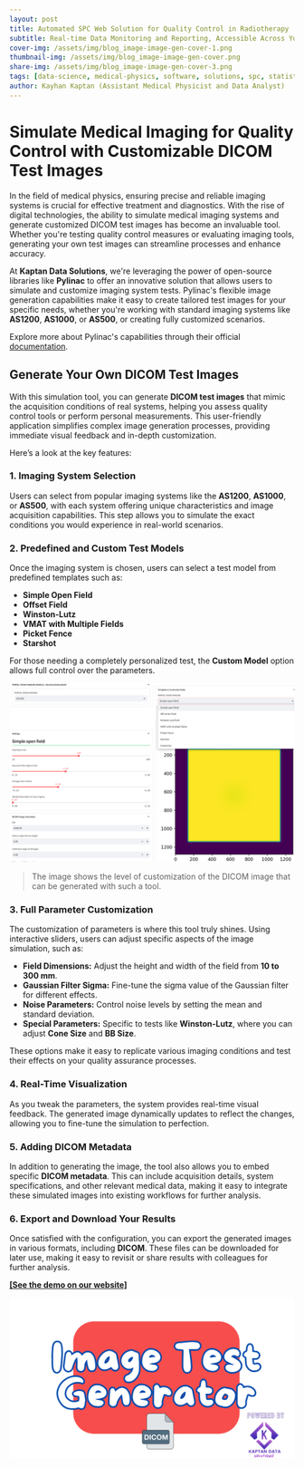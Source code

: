```yaml
---
layout: post
title: Automated SPC Web Solution for Quality Control in Radiotherapy
subtitle: Real-time Data Monitoring and Reporting, Accessible Across Your Center’s Network with a Demo Available on Our Portfolio
cover-img: /assets/img/blog_image-image-gen-cover-1.png
thumbnail-img: /assets/img/blog_image-image-gen-cover.png
share-img: /assets/img/blog_image-image-gen-cover-3.png
tags: [data-science, medical-physics, software, solutions, spc, statistical process control, Automated SPC]
author: Kayhan Kaptan (Assistant Medical Physicist and Data Analyst)
---
```


# Simulate Medical Imaging for Quality Control with Customizable DICOM Test Images

In the field of medical physics, ensuring precise and reliable imaging systems is crucial for effective treatment and diagnostics. With the rise of digital technologies, the ability to simulate medical imaging systems and generate customized DICOM test images has become an invaluable tool. Whether you're testing quality control measures or evaluating imaging tools, generating your own test images can streamline processes and enhance accuracy.

At **Kaptan Data Solutions**, we're leveraging the power of open-source libraries like **Pylinac** to offer an innovative solution that allows users to simulate and customize imaging system tests. Pylinac's flexible image generation capabilities make it easy to create tailored test images for your specific needs, whether you're working with standard imaging systems like **AS1200**, **AS1000**, or **AS500**, or creating fully customized scenarios.

Explore more about Pylinac's capabilities through their official [documentation](https://pylinac.readthedocs.io/en/latest/image_generator.html#).

## Generate Your Own DICOM Test Images

With this simulation tool, you can generate **DICOM test images** that mimic the acquisition conditions of real systems, helping you assess quality control tools or perform personal measurements. This user-friendly application simplifies complex image generation processes, providing immediate visual feedback and in-depth customization.

Here’s a look at the key features:

### 1. Imaging System Selection
Users can select from popular imaging systems like the **AS1200**, **AS1000**, or **AS500**, with each system offering unique characteristics and image acquisition capabilities. This step allows you to simulate the exact conditions you would experience in real-world scenarios.

### 2. Predefined and Custom Test Models
Once the imaging system is chosen, users can select a test model from predefined templates such as:
- **Simple Open Field**
- **Offset Field**
- **Winston-Lutz**
- **VMAT with Multiple Fields**
- **Picket Fence**
- **Starshot**

For those needing a completely personalized test, the **Custom Model** option allows full control over the parameters.

![DICOM test images](/assets/img/Capture_image_gen-1.PNG)

> The image shows the level of customization of the DICOM image that can be generated with such a tool.


### 3. Full Parameter Customization
The customization of parameters is where this tool truly shines. Using interactive sliders, users can adjust specific aspects of the image simulation, such as:

- **Field Dimensions:** Adjust the height and width of the field from **10 to 300 mm**.
- **Gaussian Filter Sigma:** Fine-tune the sigma value of the Gaussian filter for different effects.
- **Noise Parameters:** Control noise levels by setting the mean and standard deviation.
- **Special Parameters:** Specific to tests like **Winston-Lutz**, where you can adjust **Cone Size** and **BB Size**.

These options make it easy to replicate various imaging conditions and test their effects on your quality assurance processes.


### 4. Real-Time Visualization
As you tweak the parameters, the system provides real-time visual feedback. The generated image dynamically updates to reflect the changes, allowing you to fine-tune the simulation to perfection.


### 5. Adding DICOM Metadata
In addition to generating the image, the tool also allows you to embed specific **DICOM metadata**. This can include acquisition details, system specifications, and other relevant medical data, making it easy to integrate these simulated images into existing workflows for further analysis.

### 6. Export and Download Your Results
Once satisfied with the configuration, you can export the generated images in various formats, including **DICOM**. These files can be downloaded for later use, making it easy to revisit or share results with colleagues for further analysis.

**[[See the demo on our website]](https://www.assistant-physicien.fr/image_generator)** 

[![png](/assets/img/image_gen.png)](https://www.assistant-physicien.fr/image_generator)
